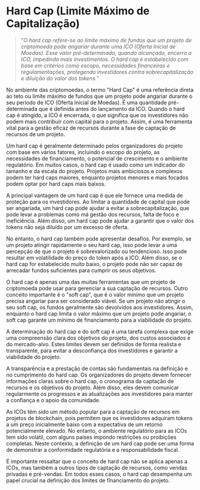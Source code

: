 # Hard Cap (Limite Máximo de Capitalização)

>"*O hard cap refere-se ao limite máximo de fundos que um projeto de criptomoeda pode angariar durante uma ICO (Oferta Inicial de Moedas). Esse valor pré-determinado, quando alcançado, encerra a ICO, impedindo mais investimentos. O hard cap é estabelecido com base em critérios como escopo, necessidades financeiras e regulamentações, protegendo investidores contra sobrecapitalização e diluição do valor dos tokens.*"

No ambiente das criptomoedas, o termo "Hard Cap" é uma referência direta ao teto ou limite máximo de fundos que um projeto pode angariar durante o seu período de ICO (Oferta Inicial de Moedas). É uma quantidade pré-determinada que é definida antes do lançamento da ICO. Quando o hard cap é atingido, a ICO é encerrada, o que significa que os investidores não podem mais contribuir com capital para o projeto. Assim, é uma ferramenta vital para a gestão eficaz de recursos durante a fase de captação de recursos de um projeto.

Um hard cap é geralmente determinado pelos organizadores do projeto com base em vários fatores, incluindo o escopo do projeto, as necessidades de financiamento, o potencial de crescimento e o ambiente regulatório. Em muitos casos, o hard cap é usado como um indicador do tamanho e da escala do projeto. Projetos mais ambiciosos e complexos podem ter hard caps maiores, enquanto projetos menores e mais focados podem optar por hard caps mais baixos.

A principal vantagem de um hard cap é que ele fornece uma medida de proteção para os investidores. Ao limitar a quantidade de capital que pode ser angariada, um hard cap pode ajudar a evitar a sobrecapitalização, que pode levar a problemas como má gestão dos recursos, falta de foco e ineficiência. Além disso, um hard cap pode ajudar a garantir que o valor dos tokens não seja diluído por um excesso de oferta.

No entanto, o hard cap também pode apresentar desafios. Por exemplo, se um projeto atingir rapidamente o seu hard cap, isso pode levar a uma percepção de que o projeto é sobrevalorizado ou tendencioso. Isso pode resultar em volatilidade do preço do token após a ICO. Além disso, se o hard cap for estabelecido muito baixo, o projeto pode não ser capaz de arrecadar fundos suficientes para cumprir os seus objetivos.

O hard cap é apenas uma das muitas ferramentas que um projeto de criptomoeda pode usar para gerenciar a sua captação de recursos. Outro conceito importante é o "soft cap", que é o valor mínimo que um projeto precisa angariar para ser considerado viável. Se um projeto não atingir o seu soft cap, os fundos geralmente são devolvidos aos investidores. Assim, enquanto o hard cap limita o valor máximo que um projeto pode angariar, o soft cap garante um mínimo de financiamento para a viabilidade do projeto.

A determinação do hard cap e do soft cap é uma tarefa complexa que exige uma compreensão clara dos objetivos do projeto, dos custos associados e do mercado-alvo. Estes limites devem ser definidos de forma realista e transparente, para evitar a desconfiança dos investidores e garantir a viabilidade do projeto.

A transparência e a prestação de contas são fundamentais na definição e no cumprimento do hard cap. Os organizadores do projeto devem fornecer informações claras sobre o hard cap, o cronograma da captação de recursos e os objetivos do projeto. Além disso, eles devem comunicar regularmente os progressos e as atualizações aos investidores para manter a confiança e o apoio da comunidade.

As ICOs têm sido um método popular para a captação de recursos em projetos de blockchain, pois permitem que os investidores adquiram tokens a um preço inicialmente baixo com a expectativa de um retorno potencialmente elevado. No entanto, o ambiente regulatório para as ICOs tem sido volátil, com alguns países impondo restrições ou proibições completas. Neste contexto, a definição de um hard cap pode ser uma forma de demonstrar a conformidade regulatória e a responsabilidade fiscal.

É importante ressaltar que o conceito de hard cap não se aplica apenas a ICOs, mas também a outros tipos de captação de recursos, como vendas privadas e pré-vendas. Em todos esses casos, o hard cap desempenha um papel crucial na definição dos limites de financiamento do projeto.

